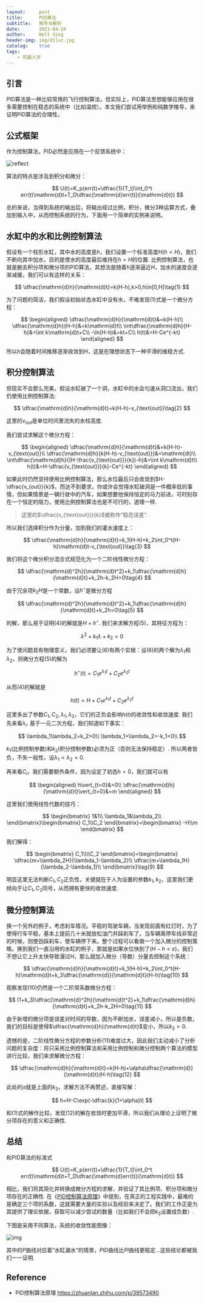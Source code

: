 ```yaml
---
layout:     post
title:      PID算法
subtitle:   推导与解析
date:       2021-04-24
author:     Welt Xing
header-img: img/diluc.jpg
catalog:    true
tags:
    - 机器人学
---
```


<!-- slide -->

## 引言

PID算法是一种比较常用的飞行控制算法，但实际上，PID算法思想能够应用在很多需要控制在稳态的系统中（比如温控）。本文我们尝试用举例和纯数学推导，来证明PID算法的合理性。

<!-- slide -->

## 公式框架

作为控制算法，PID必然是应用在一个反馈系统中：

![reflect](https://pic3.zhimg.com/80/v2-3d374655a126485563bc1068cee267fa_1440w.jpg)

<!-- slide -->

算法的特点是涉及到积分和微分：

$$
U(t)=K_p(err(t)+\dfrac{1}{T_t}\int_0^t err(t)\mathrm{d}t+T_D\dfrac{\mathrm{d}err(t)}{\mathrm{d}t})
$$

总的来说，当得到系统的输出后，将输出经过比例，积分，微分3种运算方式，叠加到输入中，从而控制系统的行为，下面用一个简单的实例来说明。

<!-- slide -->

## 水缸中的水和比例控制算法

假设有一个柱形水缸，其中水的高度是$h$，我们设置一个标准高度$H(h<H)$，我们不断向其中加水，目的是使水的高度最后维持在$h=H$的位置. 比例控制算法，也就是删去积分项和微分项的PID算法，其想法是随着$h$逐渐逼近$H$，加水的速度会逐渐减缓，我们可以有这样的关系：

$$
\dfrac{\mathrm{d}h}{\mathrm{d}t}=k(H-h),k>0,h\in[0,H]\tag{1}
$$

<!-- slide -->

为了问题的简洁，我们假设初始状态水缸中没有水，不难发现$(1)$式是一个微分方程：

$$
\begin{aligned}
\dfrac{\mathrm{d}h}{\mathrm{d}t}&=k(H-h)\\
\dfrac{\mathrm{d}h}{H-h}&=k\mathrm{d}t\\
\int\dfrac{\mathrm{d}h}{H-h}&=\int k\mathrm{d}t+C\\
-\ln(H-h)&=kt+C\\
h(t)&=H-Ce^{-kt}
\end{aligned}
$$

所以$h$会随着时间推移逐渐收敛到$H$，这是在理想状态下一种平滑的维稳方式.

<!-- slide -->

## 积分控制算法

但现实不会那么完美，假设水缸破了一个洞，水缸中的水会匀速从洞口流出，我们仍使用比例控制算法:

$$
\dfrac{\mathrm{d}h}{\mathrm{d}t}=k(H-h)-v_{\text{out}}\tag{2}
$$

这里的$v_{\text{out}}$是单位时间里流失的水柱高度.

<!-- slide -->

我们尝试求解这个微分方程：

$$
\begin{aligned}
\dfrac{\mathrm{d}h}{\mathrm{d}t}&=k(H-h)-v_{\text{out}}\\
\dfrac{\mathrm{d}h}{k(H-h)-v_{\text{out}}}&=\mathrm{dt}\\
\int\dfrac{\mathrm{d}h}{(H-\frac{v_{\text{out}}}{k})-h}&=\int k\mathrm{d}t\\
h(t)&=H-\dfrac{v_{\text{out}}}{k}-Ce^{-kt}
\end{aligned}
$$

<!-- slide -->

如果此时仍然坚持使用比例控制算法，那么水位最后只会收敛到$H-\dfrac{v_{out}}{k}$，而达不到要求，你或许会觉得水缸破洞是一件概率低的事情，但如果情景是一辆行驶中的汽车，如果想要他保持恒定的马力前进，可时刻存在一个恒定的阻力，使用比例控制算法也是不可行的，道理一样.

> 这里的$\dfrac{v_{\text{out}}}{k}$被称作“稳态误差”.

<!-- slide -->

所以我们选择积分作为分量，加到我们的灌水速度上：

$$
\dfrac{\mathrm{d}h}{\mathrm{d}t}=k_1(H-h)+k_2\int_0^t(H-h)\mathrm{d}t-v_{\text{out}}\tag{3}
$$

我们将这个微分积分混合式规范化为一个二阶线性微分方程：

$$
\dfrac{\mathrm{d}^2h}{\mathrm{d}t^2}+k_1\dfrac{\mathrm{d}h}{\mathrm{d}t}+k_2h-k_2H=0\tag{4}
$$

<!-- slide -->

由于冗余项$k_2H$是一个常数，设$h^\star$是微分方程

$$
\dfrac{\mathrm{d}^2h}{\mathrm{d}t^2}+k_1\dfrac{\mathrm{d}h}{\mathrm{d}t}+k_2h=0\tag{5}
$$

的解，那么易于证明$(4)$的解就是$H+h^\star$. 我们来求解方程(5)，其特征方程为：

$$
\lambda^2+k_1\lambda+k_2=0\tag{6}
$$

<!-- slide -->

为了使问题具有物理意义，我们必须要让$(6)$有两个实根：设$(6)$的两个解为$\lambda_1$和$\lambda_2$，则微分方程$(5)$的解为

$$
h^\star(t)=C_1e^{\lambda_1t}+C_2e^{\lambda_2t}\tag{7}
$$

<!-- slide -->

从而$(4)$的解就是

$$
h(t)=H+C_1e^{\lambda_1t}+C_2e^{\lambda_2t}\tag{8}
$$

<!-- slide -->

这里多出了参数$C_1,C_2,\lambda_1,\lambda_2$，它们的正负会影响$h(t)$的收敛性和收敛速度. 我们先来看$\lambda_i$. 基于一元二次方程，我们知道如下事实：

$$
\lambda_1\lambda_2=k_2>0\\
\lambda_1+\lambda_2=-k_1<0\\
$$

$k_1$(比例控制参数)和$k_2$(积分控制参数)必须为正（否则无法保持稳定）. 所以两者皆负，不失一般性，设$\lambda_1<\lambda_2<0$.

<!-- slide -->

再来看$C_i$，我们需要额外条件，因为设定了初态$h=0$，我们就可以有

$$
\begin{aligned}
h\vert_{t=0}&=0\\
\dfrac{\mathrm{d}h}{\mathrm{d}t}\vert_{t=0}&=m
\end{aligned}
$$

这里我们使用线性代数的技巧：

$$
\begin{bmatrix}
1&1\\
\lambda_1&\lambda_2\\
\end{bmatrix}\begin{bmatrix}
C_1\\C_2
\end{bmatrix}=\begin{bmatrix}
-H\\m
\end{bmatrix}
$$

<!-- slide -->

我们解得：

$$
\begin{bmatrix}
C_1\\\\C_2
\end{bmatrix}=\begin{bmatrix}
\dfrac{m+\lambda_2H}{\lambda_1-\lambda_2}\\
\dfrac{m+\lambda_1H}{\lambda_2-\lambda_1}\\
\end{bmatrix}\tag{9}
$$

明显这里无法判断$C_1,C_2$正负性，关键就在于人为设置的参数$k_1,k_2$，这里我们更倾向于让$C_1,C_2$同号，从而拥有更快的收敛速度.

<!-- slide -->

## 微分控制算法

换一个另外的例子，考虑刹车情况。平稳的驾驶车辆，当发现前面有红灯时，为了使得行车平稳，基本上提前几十米就放松油门并踩刹车了。当车辆离停车线非常近的时候，则使劲踩刹车，使车辆停下来。整个过程可以看做一个加入微分的控制策略。换到我们一直沿用的水缸的例子，那就是如果水位快到了($H-h<\varepsilon$)，我们不想让它上升太快导致漫过$H$，那么就加入微分（导数）分量去控制这个系统：

<!-- slide -->

$$
\dfrac{\mathrm{d}h}{\mathrm{d}t}=k_1(H-h)+k_2\int_0^t(H-h)\mathrm{d}t+k_3\dfrac{\mathrm{d}}{\mathrm{d}t}(H-h)\tag{10}
$$

观察发现$(10)$仍然是一个二阶常系数微分方程：

$$
(1+k_3)\dfrac{\mathrm{d}^2h}{\mathrm{d}t^2}+k_1\dfrac{\mathrm{d}h}{\mathrm{d}t}+k_2h-k_2H=0\tag{11}
$$

由于新增的微分项是误差对时间的导数，因为不断加水，误差减小，所以是负数，我们的目标是使得$\dfrac{\mathrm{d}h}{\mathrm{d}t}$变小，所以$k_3>0$.

<!-- slide -->

遗憾的是，二阶线性微分方程的参数分析$(11)$难度过大，因此我们主动减小了分析问题的复杂度：将只采用比例控制算法和采用比例控制和微分控制两个算法的模型进行比较，我们来求解微分方程：

$$
\dfrac{\mathrm{d}h}{\mathrm{d}t}=k(H-h)+\alpha\dfrac{\mathrm{d}}{\mathrm{d}t}(H-h)\tag{12}
$$

此处的$\alpha$就是上面的$k_3$，求解方法不再赘述，直接写解：

$$
h=H-C\exp(-\dfrac{k}{1+\alpha}t)
$$

<!-- slide -->

和$(1)$式的解作比较，发现$(12)$的解在收敛时更加平滑，所以我们从理论上证明了微分项存在的意义和正确性.

<!-- slide -->

## 总结

和PID算法的标准式

$$
U(t)=K_p(err(t)+\dfrac{1}{T_t}\int_0^t err(t)\mathrm{d}t+T_D\dfrac{\mathrm{d}err(t)}{\mathrm{d}t})
$$

相比，我们将其简化并转换成微分方程的求解，并验证了其比例项、积分项和微分项存在的正确性. 在《[PID控制算法原理](https://zhuanlan.zhihu.com/p/39573490)》中提到，在真正的工程实践中，最难的是确定三个项的系数，这就需要大量的实验以及经验来决定了。我们的工作正是为其提供了理论依据，获取可以减少尝试的数量（比如我们不会把$k_3$设置成负数）.

<!-- slide -->

下图是采用不同算法，系统的收敛性能图像：

![img](https://res.cloudinary.com/tbmg/c_scale,w_700,f_auto,q_auto/v1502862890/tb/articles/2014/features/49747-121_fig4.png)

其中的$P$曲线对应着”水缸漏水“的情景，$PID$曲线比$PI$曲线更稳定...这些结论都被我们一一证明.

<!-- slide -->

## $\text{Reference}$

- PID控制算法原理 <https://zhuanlan.zhihu.com/p/39573490>